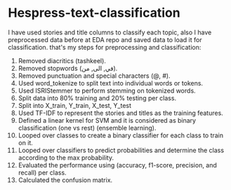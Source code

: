 # Hespress-text-classification

I have used stories and title columns to classify each topic,
also I have preprocessed data before at EDA repo and saved data to load it for classification.
that's my steps for preprocessing and classification:

1. Removed diacritics (tashkeel).
2. Removed stopwords (في, الى, من).
3. Removed punctuation and special characters (@, #).
4. Used word_tokenize to split text into individual words or tokens.
5. Used ISRIStemmer to perform stemming on tokenized words.
6. Split data into 80% training and 20% testing per class.
7. Split into X_train, Y_train, X_test, Y_test
8. Used TF-IDF to represent the stories and titles as the training features.
9. Defined a linear kernel for SVM and it is considered as binary classification (one vs rest) (ensemble learning).
10. Looped over classes to create a binary classifier for each class to train on it.
11. Looped over classifiers to predict probabilities and determine the class according to the max probability.
12. Evaluated the performance using (accuracy, f1-score, precision, and recall) per class.
13. Calculated the confusion matrix.
